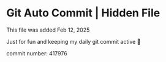# Git Auto Commit | Hidden File

This file was added Feb 12, 2025

Just for fun and keeping my daily git commit active 🤪

commit number: 417976
